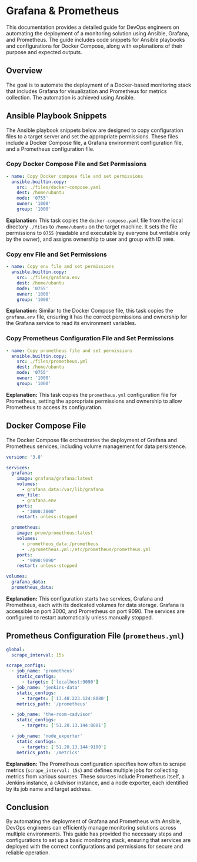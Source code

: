# Grafana & Prometheus

This documentation provides a detailed guide for DevOps engineers on automating the deployment of a monitoring solution using Ansible, Grafana, and Prometheus. The guide includes code snippets for Ansible playbooks and configurations for Docker Compose, along with explanations of their purpose and expected outputs.

## Overview

The goal is to automate the deployment of a Docker-based monitoring stack that includes Grafana for visualization and Prometheus for metrics collection. The automation is achieved using Ansible.

## Ansible Playbook Snippets

The Ansible playbook snippets below are designed to copy configuration files to a target server and set the appropriate permissions. These files include a Docker Compose file, a Grafana environment configuration file, and a Prometheus configuration file.

### Copy Docker Compose File and Set Permissions

```yaml
- name: Copy Docker compose file and set permissions
  ansible.builtin.copy:
    src: ./files/docker-compose.yaml
    dest: /home/ubuntu
    mode: '0755'
    owner: '1000'
    group: '1000'
```

**Explanation:** This task copies the `docker-compose.yaml` file from the local directory `./files` to `/home/ubuntu` on the target machine. It sets the file permissions to `0755` (readable and executable by everyone but writable only by the owner), and assigns ownership to user and group with ID `1000`.

### Copy env File and Set Permissions

```yaml
- name: Copy env file and set permissions
  ansible.builtin.copy:
    src: ./files/grafana.env
    dest: /home/ubuntu
    mode: '0755'
    owner: '1000'
    group: '1000'
```

**Explanation:** Similar to the Docker Compose file, this task copies the `grafana.env` file, ensuring it has the correct permissions and ownership for the Grafana service to read its environment variables.

### Copy Prometheus Configuration File and Set Permissions

```yaml
- name: Copy prometheus file and set permissions
  ansible.builtin.copy:
    src: ./files/prometheus.yml
    dest: /home/ubuntu
    mode: '0755'
    owner: '1000'
    group: '1000'
```

**Explanation:** This task copies the `prometheus.yml` configuration file for Prometheus, setting the appropriate permissions and ownership to allow Prometheus to access its configuration.

## Docker Compose File

The Docker Compose file orchestrates the deployment of Grafana and Prometheus services, including volume management for data persistence.

```yaml
version: '3.8'

services:
  grafana:
    image: grafana/grafana:latest
    volumes:
      - grafana_data:/var/lib/grafana
    env_file:
      - grafana.env
    ports:
      - "3000:3000"
    restart: unless-stopped

  prometheus:
    image: prom/prometheus:latest
    volumes:
      - prometheus_data:/prometheus
      - ./prometheus.yml:/etc/prometheus/prometheus.yml
    ports:
      - "9090:9090"
    restart: unless-stopped

volumes:
  grafana_data:
  prometheus_data:
```

**Explanation:** This configuration starts two services, Grafana and Prometheus, each with its dedicated volumes for data storage. Grafana is accessible on port 3000, and Prometheus on port 9090. The services are configured to restart automatically unless manually stopped.

## Prometheus Configuration File (`prometheus.yml`)

```yaml
global:
  scrape_interval: 15s

scrape_configs:
  - job_name: 'prometheus'
    static_configs:
      - targets: ['localhost:9090']
  - job_name: 'jenkins-data'
    static_configs:
      - targets: ['13.48.223.124:8080']
    metrics_path: '/prometheus'

  - job_name: 'the-room-cadvisor'
    static_configs:
      - targets: ['51.20.13.144:8081']

  - job_name: 'node_exporter'
    static_configs:
      - targets: ['51.20.13.144:9100']
    metrics_path: '/metrics'
```

**Explanation:** The Prometheus configuration specifies how often to scrape metrics (`scrape_interval: 15s`) and defines multiple jobs for collecting metrics from various sources. These sources include Prometheus itself, a Jenkins instance, a cAdvisor instance, and a node exporter, each identified by its job name and target address.

## Conclusion

By automating the deployment of Grafana and Prometheus with Ansible, DevOps engineers can efficiently manage monitoring solutions across multiple environments. This guide has provided the necessary steps and configurations to set up a basic monitoring stack, ensuring that services are deployed with the correct configurations and permissions for secure and reliable operation.